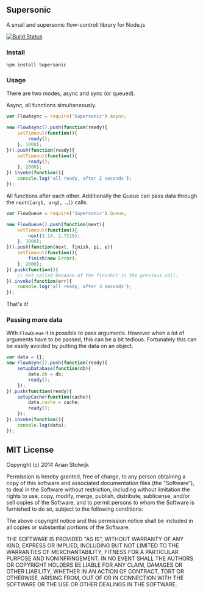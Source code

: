 Supersonic
----------

A small and supersonic flow-controll library for Node.js

[![Build Status](https://secure.travis-ci.org/arian/LISP.js.png)](http://travis-ci.org/arian/Supersonic)

### Install

	npm install Supersonic

### Usage

There are two modes, async and sync (or queued).

Async, all functions simultaneously.

``` js
var FlowAsync = require('Supersonic').Async;

new FlowAsync().push(function(ready){
	setTimeout(function(){
		ready();
	}, 1000);
})).push(function(ready){
	setTimeout(function(){
		ready();
	}, 2000);
}).invoke(function(){
	console.log('all ready, after 2 seconds');
});
```

All functions after each other.
Additionally the Queue can pass data through the `next([arg1, arg2, …])` calls.

``` js
var FlowQueue = require('Supersonic').Queue;

new FlowQueue().push(function(next){
	setTimeout(function(){
		next(3.14, 2.7218);
	}, 1000);
})).push(function(next, finish, pi, e){
	setTimeout(function(){
		finish(new Error);
	}, 2000);
}).push(function(){
	// not called because of the finish() in the previous call.
}).invoke(function(err){
    console.log('all ready, after 3 seconds');
});
```

That's it!

### Passing more data

With `FlowQueue` it is possible to pass arguments. However when a lot of
arguments have to be passed, this can be a bit tedious. Fortunately this can be
easily avoided by putting the data on an object.

``` js
var data = {};
new FlowAsync().push(function(ready){
	setupDatabase(function(db){
		data.db = db;
		ready();
	});
}).push(function(ready){
	setupCache(function(cache){
		data.cache = cache;
		ready();
	});
}).invoke(function(){
	console.log(data);
});
```

## MIT License

Copyright (c) 2014 Arian Stolwijk

Permission is hereby granted, free of charge, to any person obtaining a copy of
this software and associated documentation files (the "Software"), to deal in
the Software without restriction, including without limitation the rights to
use, copy, modify, merge, publish, distribute, sublicense, and/or sell copies
of the Software, and to permit persons to whom the Software is furnished to do
so, subject to the following conditions:

The above copyright notice and this permission notice shall be included in all
copies or substantial portions of the Software.

THE SOFTWARE IS PROVIDED "AS IS", WITHOUT WARRANTY OF ANY KIND, EXPRESS OR
IMPLIED, INCLUDING BUT NOT LIMITED TO THE WARRANTIES OF MERCHANTABILITY,
FITNESS FOR A PARTICULAR PURPOSE AND NONINFRINGEMENT. IN NO EVENT SHALL THE
AUTHORS OR COPYRIGHT HOLDERS BE LIABLE FOR ANY CLAIM, DAMAGES OR OTHER
LIABILITY, WHETHER IN AN ACTION OF CONTRACT, TORT OR OTHERWISE, ARISING FROM,
OUT OF OR IN CONNECTION WITH THE SOFTWARE OR THE USE OR OTHER DEALINGS IN THE
SOFTWARE.
